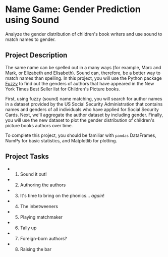# Name Game: Gender Prediction using Sound

Analyze the gender distribution of children's book writers and use sound to match names to gender.

## Project Description

The same name can be spelled out in a many ways (for example, Marc and Mark, or Elizabeth and Elisabeth). Sound can, therefore, be a better way to match names than spelling. In this project, you will use the Python package [Fuzzy](https://pypi.python.org/pypi/Fuzzy) to find out the genders of authors that have appeared in the New York Times Best Seller list for Children's Picture books.

First, using fuzzy (sound) name matching, you will search for author names in a dataset provided by the US Social Security Administration that contains names and genders of all individuals who have applied for Social Security Cards. Next, we'll aggregate the author dataset by including gender. Finally, you will use the new dataset to plot the gender distribution of children's picture books authors over time.

To complete this project, you should be familiar with `pandas` DataFrames, NumPy for basic statistics, and Matplotlib for plotting.

## Project Tasks

- 1. Sound it out!
- 2. Authoring the authors
- 3. It's time to bring on the phonics... _again_!
- 4. The inbetweeners
- 5. Playing matchmaker
- 6. Tally up
- 7. Foreign-born authors?
- 8. Raising the bar